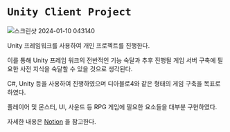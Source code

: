 # ```Unity Client Project```
![스크린샷 2024-01-10 043140](https://github.com/d0bee/Unity-to-Server/assets/140006827/90edacff-ed13-494b-81dc-8f7575ed2335)

Unity 프레임워크를 사용하여 개인 프로젝트를 진행한다.

이를 통해 Unity 프레임 워크의 전반적인 기능 숙달과 추후 진행될 게임 서버 구축에 필요한 사전 지식을 숙달할 수 있을 것으로 생각된다.

C#, Unity 등을 사용하여 진행하였으며 디아블로4와 같은 형태의 게임 구축을 목표로 하였다.

플레이어 및 몬스터, UI, 사운드 등 RPG 게임에 필요한 요소들을 대부분 구현하였다.

자세한 내용은 [Notion](https://gilded-saltopus-f44.notion.site/Unity-to-Server-1-7b0cf32f8de745aa90a7081b8474e990?pvs=4) 을 참고한다.
